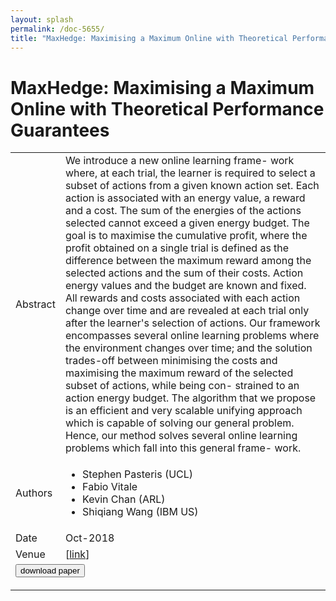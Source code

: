 ```yaml
---
layout: splash
permalink: /doc-5655/
title: "MaxHedge: Maximising a Maximum Online with Theoretical Performance Guarantees"
---
```


# MaxHedge: Maximising a Maximum Online with Theoretical Performance Guarantees

<table>
    <tbody>
    <tr>
        <td>Abstract</td>
        <td>We introduce a new online learning frame- work where, at each trial, the learner is required to select a subset of actions from a given known action set. Each action is associated with an energy value, a reward and a cost. The sum of the energies of the actions selected cannot exceed a given energy budget. The goal is to maximise the cumulative profit, where the profit obtained on a single trial is defined as the difference between the maximum reward among the selected actions and the sum of their costs. Action energy values and the budget are known and fixed. All rewards and costs associated with each action change over time and are revealed at each trial only after the learner's selection of actions. Our framework encompasses several online learning problems where the environment changes over time; and the solution trades-off between minimising the costs and maximising the maximum reward of the selected subset of actions, while being con- strained to an action energy budget. The algorithm that we propose is an efficient and very scalable unifying approach which is capable of solving our general problem. Hence, our method solves several online learning problems which fall into this general frame- work.</td>
    </tr>
    <tr>
        <td>Authors</td>
        <td>
            <ul>
                <li>Stephen Pasteris (UCL)</li>
                <li>Fabio Vitale</li>
                <li>Kevin Chan (ARL)</li>
                <li>Shiqiang Wang (IBM US)</li>
            </ul>
        </td>
    </tr>
    <tr>
        <td>Date</td>
        <td>Oct-2018</td>
    </tr>
    <tr>
        <td>Venue</td>
        <td> [<a href="https://arxiv.org/pdf/1810.11843v1.pdf">link</a>]</td>
    </tr>
        <tr>
            <td colspan="2">
                <form method="get" action="https://arxiv.org/pdf/1810.11843v1.pdf">
                    <button type="submit">download paper</button>
                </form>
            </td>
        </tr>
    </tbody>
</table>
